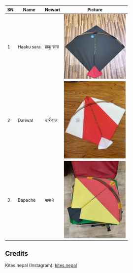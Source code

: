 | SN  | Name            | Newari        | Picture                                                                                   |
|-----|---------------- |---------------|-------------------------------------------------------------------------------------------|
| 1   | Haaku sara      | हाकु सारा      | <img src="https://raw.githubusercontent.com/SarjyantShrestha/changa-dataset/main/kitesImg/black.jpg" alt="Haakusara" width="200"/> |
| 2   | Dariwal         | डारीवाल       | <img src="https://raw.githubusercontent.com/SarjyantShrestha/changa-dataset/main/kitesImg/Dariwal.jpg" alt="Haakusara" width="200"/> |
| 3   | Bapache         | बापाचे         | <img src="https://raw.githubusercontent.com/SarjyantShrestha/changa-dataset/main/kitesImg/Bapache.jpg" alt="Haakusara" width="200"/> |


## Credits
Kites nepal (Instagram): [kites.nepal](https://www.instagram.com/kites.nepal/)
